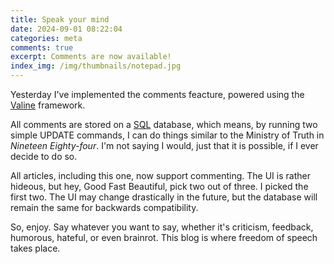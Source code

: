 ```yaml
---
title: Speak your mind
date: 2024-09-01 08:22:04
categories: meta
comments: true
excerpt: Comments are now available!
index_img: /img/thumbnails/notepad.jpg
---
```


Yesterday I've implemented the comments feacture, powered using the [Valine](https://valine.js.org/en/index.html) framework.

All comments are stored on a [SQL](https://www.iso.org/standard/76583.html) database, which means, by running two simple UPDATE commands, I can do things similar to the Ministry of Truth in _Nineteen Eighty-four_. I'm not saying I would, just that it is possible, if I ever decide to do so.

All articles, including this one, now support commenting. The UI is rather hideous, but hey, Good Fast Beautiful, pick two out of three. I picked the first two. The UI may change drastically in the future, but the database will remain the same for backwards compatibility.

So, enjoy. Say whatever you want to say, whether it's criticism, feedback, humorous, hateful, or even brainrot. This blog is where freedom of speech takes place.

